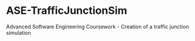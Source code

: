 # ASE-TrafficJunctionSim
Advanced Software Engineering Coursework - Creation of a traffic junction simulation
